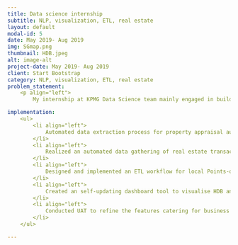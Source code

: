 ```yaml
---
title: Data science internship
subtitle: NLP, visualization, ETL, real estate
layout: default
modal-id: 5
date: May 2019- Aug 2019
img: SGmap.png
thumbnail: HDB.jpeg
alt: image-alt
project-date: May 2019- Aug 2019
client: Start Bootstrap
category: NLP, visualization, ETL, real estate
problem_statement: 
    <p align="left"> 
        My internship at KPMG Data Science team mainly engaged in building an integrated real estate intelligence system that facilitated the stakeholders to valuate residential properties in Singapore with insights of comprehensive neighborhood analysis and demographic information.</p>

implementation: 
    <ul>
        <li align="left">
            Automated data extraction process for property appraisal auditing using OCR, sentiment analysis and generated live report for a large appraisal database using Python, Tableau and Power BI. Saved approximately 70% time of manual work for data entry and extracting relevant information from various appraisal reports.
        </li> 
        <li align="left">
            Realized an automated data gathering of real estate transactions from multiple open-sourced APIs by government agencies, and geocoded the entries to visualize on map with other insights.
        </li>
        <li align="left">
            Designed and implemented an ETL workflow for local Points-of-Interst (PoI) database to steamline comprehensive neighbourhood analysis, which successfully incorporated as part of the extenstive in-house analytics tool.
        </li> 
        <li align="left">
            Created an self-updating dashboard tool to visualise HDB and private residential property transaction movements using Python Pandas and Power BI, which facilitates the team to engage better with clients by more credible annual appraisal of assets.
        </li> 
        <li align="left">
            Conducted UAT to refine the features catering for business requirements and reported directly to cross-department stakeholders from all management levels
        </li>
    </ul>

---
```

